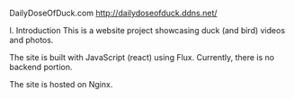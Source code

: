 DailyDoseOfDuck.com
http://dailydoseofduck.ddns.net/

I. Introduction
This is a website project showcasing duck (and bird) videos and photos. 

The site is built with JavaScript (react) using Flux. Currently, there is no backend portion. 

The site is hosted on Nginx. 










